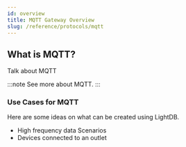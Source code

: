 ```yaml
---
id: overview
title: MQTT Gateway Overview
slug: /reference/protocols/mqtt
---
```


## What is MQTT?

Talk about MQTT

:::note
See more about MQTT.
:::

### Use Cases for MQTT

Here are some ideas on what can be created using LightDB.

- High frequency data Scenarios
- Devices connected to an outlet
